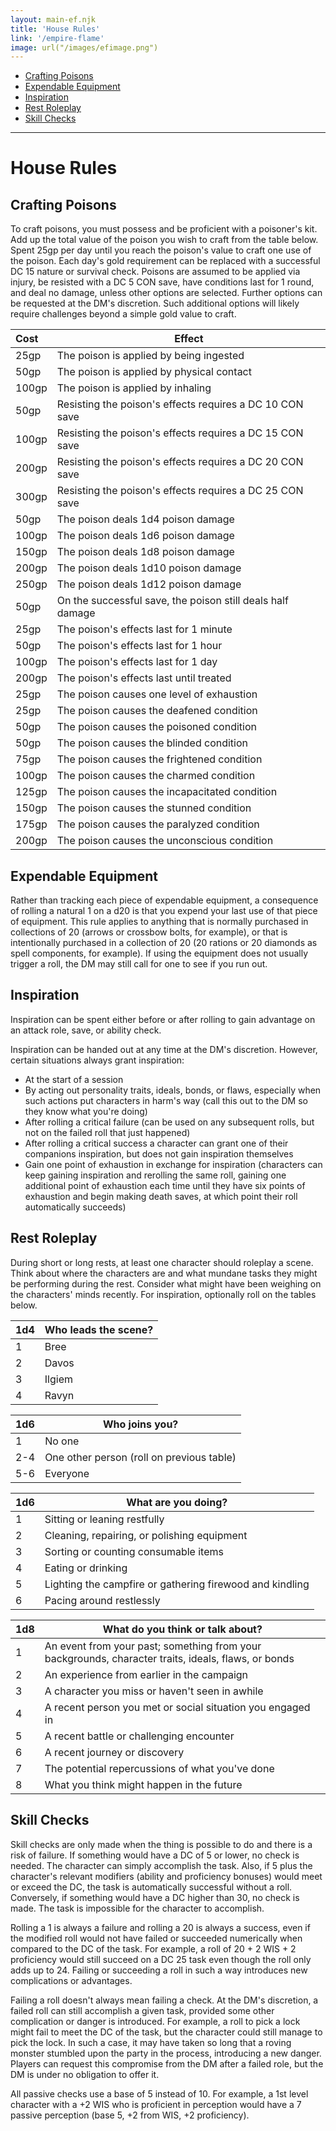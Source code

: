 ```yaml
---
layout: main-ef.njk
title: 'House Rules'
link: '/empire-flame'
image: url("/images/efimage.png")
---
```


<nav>

  <ul>
    <li><a href="#crafting">Crafting Poisons</a></li>
    <li><a href="#expendable">Expendable Equipment</a></li>
    <li><a href="#inspiration">Inspiration</a></li>
    <li><a href="#restroleplay">Rest Roleplay</a></li>
    <li><a href="#skillchecks">Skill Checks</a></li>
  </ul>

</nav>

<hr/>

# House Rules

<h2 id="crafting">Crafting Poisons</h2>

To craft poisons, you must possess and be proficient with a poisoner's kit. Add up the total value of the poison you wish to craft from the table below. Spent 25gp per day until you reach the poison's value to craft one use of the poison. Each day's gold requirement can be replaced with a successful DC 15 nature or survival check. Poisons are assumed to be applied via injury, be resisted with a DC 5 CON save, have conditions last for 1 round, and deal no damage, unless other options are selected. Further options can be requested at the DM's discretion. Such additional options will likely require challenges beyond a simple gold value to craft.

Cost|Effect
:---|---
25gp|The poison is applied by being ingested
50gp|The poison is applied by physical contact
100gp|The poison is applied by inhaling
50gp|Resisting the poison's effects requires a DC 10 CON save
100gp|Resisting the poison's effects requires a DC 15 CON save
200gp|Resisting the poison's effects requires a DC 20 CON save
300gp|Resisting the poison's effects requires a DC 25 CON save
50gp|The poison deals 1d4 poison damage
100gp|The poison deals 1d6 poison damage
150gp|The poison deals 1d8 poison damage
200gp|The poison deals 1d10 poison damage
250gp|The poison deals 1d12 poison damage
50gp|On the successful save, the poison still deals half damage
25gp|The poison's effects last for 1 minute
50gp|The poison's effects last for 1 hour
100gp|The poison's effects last for 1 day
200gp|The poison's effects last until treated
25gp|The poison causes one level of exhaustion
25gp|The poison causes the deafened condition
50gp|The poison causes the poisoned condition
50gp|The poison causes the blinded condition
75gp|The poison causes the frightened condition
100gp|The poison causes the charmed condition
125gp|The poison causes the incapacitated condition
150gp|The poison causes the stunned condition
175gp|The poison causes the paralyzed condition
200gp|The poison causes the unconscious condition

<h2 id="expendable">Expendable Equipment</h2>

Rather than tracking each piece of expendable equipment, a consequence of rolling a natural 1 on a d20 is that you expend your last use of that piece of equipment. This rule applies to anything that is normally purchased in collections of 20 (arrows or crossbow bolts, for example), or that is intentionally purchased in a collection of 20 (20 rations or 20 diamonds as spell components, for example). If using the equipment does not usually trigger a roll, the DM may still call for one to see if you run out.

<h2 id="inspiration">Inspiration</h2>

Inspiration can be spent either before or after rolling to gain advantage on an attack role, save, or ability check.

Inspiration can be handed out at any time at the DM's discretion. However, certain situations always grant inspiration:

- At the start of a session
- By acting out personality traits, ideals, bonds, or flaws, especially when such actions put characters in harm's way (call this out to the DM so they know what you're doing)
- After rolling a critical failure (can be used on any subsequent rolls, but not on the failed roll that just happened)
- After rolling a critical success a character can grant one of their companions inspiration, but does not gain inspiration themselves
- Gain one point of exhaustion in exchange for inspiration (characters can keep gaining inspiration and rerolling the same roll, gaining one additional point of exhaustion each time until they have six points of exhaustion and begin making death saves, at which point their roll automatically succeeds)

<h2 id="restroleplay">Rest Roleplay</h2>

During short or long rests, at least one character should roleplay a scene. Think about where the characters are and what mundane tasks they might be performing during the rest. Consider what might have been weighing on the characters' minds recently. For inspiration, optionally roll on the tables below.

1d4|Who leads the scene?
:---|---
1|Bree
2|Davos
3|Ilgiem
4|Ravyn

1d6|Who joins you?
:---|---
1|No one
2-4|One other person (roll on previous table)
5-6|Everyone

1d6|What are you doing?
:---|---
1|Sitting or leaning restfully
2|Cleaning, repairing, or polishing equipment
3|Sorting or counting consumable items
4|Eating or drinking
5|Lighting the campfire or gathering firewood and kindling
6|Pacing around restlessly

1d8|What do you think or talk about?
:---|---
1|An event from your past; something from your backgrounds, character traits, ideals, flaws, or bonds
2|An experience from earlier in the campaign
3|A character you miss or haven't seen in awhile
4|A recent person you met or social situation you engaged in
5|A recent battle or challenging encounter
6|A recent journey or discovery
7|The potential repercussions of what you've done
8|What you think might happen in the future

<h2 id="skillchecks">Skill Checks</h2>

Skill checks are only made when the thing is possible to do and there is a risk of failure. If something would have a DC of 5 or lower, no check is needed. The character can simply accomplish the task. Also, if 5 plus the character's relevant modifiers (ability and proficiency bonuses) would meet or exceed the DC, the task is automatically successful without a roll. Conversely, if something would have a DC higher than 30, no check is made. The task is impossible for the character to accomplish.

Rolling a 1 is always a failure and rolling a 20 is always a success, even if the modified roll would not have failed or succeeded numerically when compared to the DC of the task. For example, a roll of 20 + 2 WIS + 2 proficiency would still succeed on a DC 25 task even though the roll only adds up to 24. Failing or succeeding a roll in such a way introduces new complications or advantages.

Failing a roll doesn't always mean failing a check. At the DM's discretion, a failed roll can still accomplish a given task, provided some other complication or danger is introduced. For example, a roll to pick a lock might fail to meet the DC of the task, but the character could still manage to pick the lock. In such a case, it may have taken so long that a roving monster stumbled upon the party in the process, introducing a new danger. Players can request this compromise from the DM after a failed role, but the DM is under no obligation to offer it.

All passive checks use a base of 5 instead of 10. For example, a 1st level character with a +2 WIS who is proficient in perception would have a 7 passive perception (base 5, +2 from WIS, +2 proficiency).
